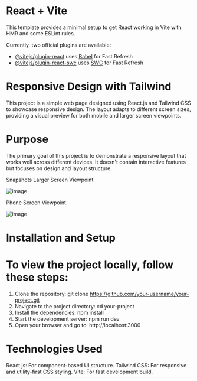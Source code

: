 # React + Vite

This template provides a minimal setup to get React working in Vite with HMR and some ESLint rules.

Currently, two official plugins are available:

- [@vitejs/plugin-react](https://github.com/vitejs/vite-plugin-react/blob/main/packages/plugin-react/README.md) uses [Babel](https://babeljs.io/) for Fast Refresh
- [@vitejs/plugin-react-swc](https://github.com/vitejs/vite-plugin-react-swc) uses [SWC](https://swc.rs/) for Fast Refresh

# Responsive Design with Tailwind 
This project is a simple web page designed using React.js and Tailwind CSS to showcase responsive design. The layout adapts to different screen sizes, providing a visual preview for both mobile and larger screen viewpoints.

# Purpose
The primary goal of this project is to demonstrate a responsive layout that works well across different devices. It doesn't contain interactive features but focuses on design and layout structure.

Snapshots
Larger Screen Viewpoint

![image](https://github.com/user-attachments/assets/07980df1-b906-4b10-8a0f-5636724b1026)

Phone Screen Viewpoint

![image](https://github.com/user-attachments/assets/15d29f71-6d3e-453a-84d7-f1f04b90fad8)

# Installation and Setup
# To view the project locally, follow these steps:

1) Clone the repository:
   git clone https://github.com/your-username/your-project.git
2) Navigate to the project directory:
   cd your-project
3) Install the dependencies:
    npm install
4) Start the development server:
    npm run dev
5) Open your browser and go to:
    http://localhost:3000

# Technologies Used

React.js: For component-based UI structure.
Tailwind CSS: For responsive and utility-first CSS styling.
Vite: For fast development build.



